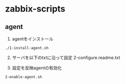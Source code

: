 # zabbix-scripts

## agent

1. agentをインストール
```
./1-install-agent.sh
```

2. サーバを以下のtxtに沿って設定
2-configure.readme.txt

3. 設定を反映agentの有効化
```
2-enable-agent.sh
```
